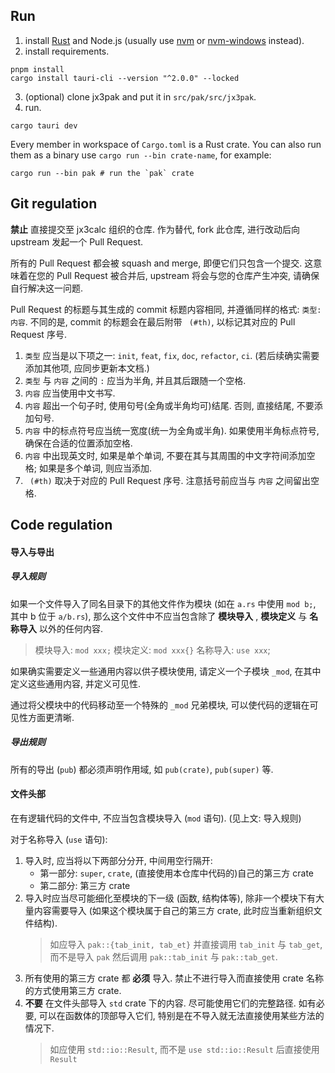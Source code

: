## Run

1. install [Rust](https://www.rust-lang.org/tools/install) and Node.js (usually use [nvm](https://github.com/nvm-sh/nvm) or [nvm-windows](https://github.com/coreybutler/nvm-windows) instead).
2. install requirements.
```shell
pnpm install
cargo install tauri-cli --version "^2.0.0" --locked
```
3. (optional) clone jx3pak and put it in `src/pak/src/jx3pak`.
4. run.
```shell
cargo tauri dev
```

Every member in workspace of `Cargo.toml` is a Rust crate. You can also run them as a binary use `cargo run --bin crate-name`, for example:

```shell
cargo run --bin pak # run the `pak` crate
```

## Git regulation

**禁止** 直接提交至 jx3calc 组织的仓库. 作为替代, fork 此仓库, 进行改动后向 upstream 发起一个 Pull Request.

所有的 Pull Request 都会被 squash and merge, 即便它们只包含一个提交. 这意味着在您的 Pull Request 被合并后, upstream 将会与您的仓库产生冲突, 请确保自行解决这一问题.

Pull Request 的标题与其生成的 commit 标题内容相同, 并遵循同样的格式: `类型: 内容`. 不同的是, commit 的标题会在最后附带 ` (#th)`, 以标记其对应的 Pull Request 序号.

1. `类型` 应当是以下项之一: `init`, `feat`, `fix`, `doc`, `refactor`, `ci`. (若后续确实需要添加其他项, 应同步更新本文档.)
2. `类型` 与 `内容` 之间的 `:` 应当为半角, 并且其后跟随一个空格.
3. `内容` 应当使用中文书写.
4. `内容` 超出一个句子时, 使用句号(全角或半角均可)结尾. 否则, 直接结尾, 不要添加句号.
5. `内容` 中的标点符号应当统一宽度(统一为全角或半角). 如果使用半角标点符号, 确保在合适的位置添加空格.
6. `内容` 中出现英文时, 如果是单个单词, 不要在其与其周围的中文字符间添加空格; 如果是多个单词, 则应当添加.
7. ` (#th)` 取决于对应的 Pull Request 序号. 注意括号前应当与 `内容` 之间留出空格.

## Code regulation

#### 导入与导出

##### 导入规则

如果一个文件导入了同名目录下的其他文件作为模块 (如在 `a.rs` 中使用 `mod b;`, 其中 b 位于 `a/b.rs`), 那么这个文件中不应当包含除了 **模块导入** , **模块定义** 与 **名称导入** 以外的任何内容.

> 模块导入: `mod xxx;`
> 模块定义: `mod xxx{}`
> 名称导入: `use xxx`;

如果确实需要定义一些通用内容以供子模块使用, 请定义一个子模块 `_mod`, 在其中定义这些通用内容, 并定义可见性.

通过将父模块中的代码移动至一个特殊的 `_mod` 兄弟模块, 可以使代码的逻辑在可见性方面更清晰.

##### 导出规则

所有的导出 (`pub`) 都必须声明作用域, 如 `pub(crate)`, `pub(super)` 等.

#### 文件头部

在有逻辑代码的文件中, 不应当包含模块导入 (`mod` 语句). (见上文: 导入规则)

对于名称导入 (`use` 语句):

1. 导入时, 应当将以下两部分分开, 中间用空行隔开:
   - 第一部分: `super`, `crate`, (直接使用本仓库中代码的)自己的第三方 crate
   - 第二部分: 第三方 crate
2. 导入时应当尽可能细化至模块的下一级 (函数, 结构体等), 除非一个模块下有大量内容需要导入 (如果这个模块属于自己的第三方 crate, 此时应当重新组织文件结构).
   > 如应导入 `pak::{tab_init, tab_et}` 并直接调用 `tab_init` 与 `tab_get`, 而不是导入 `pak` 然后调用 `pak::tab_init` 与 `pak::tab_get`.
3. 所有使用的第三方 crate 都 **必须** 导入. 禁止不进行导入而直接使用 crate 名称的方式使用第三方 crate.
4. **不要** 在文件头部导入 `std` crate 下的内容. 尽可能使用它们的完整路径. 如有必要, 可以在函数体的顶部导入它们, 特别是在不导入就无法直接使用某些方法的情况下.
   > 如应使用 `std::io::Result`, 而不是 `use std::io::Result` 后直接使用 `Result`
